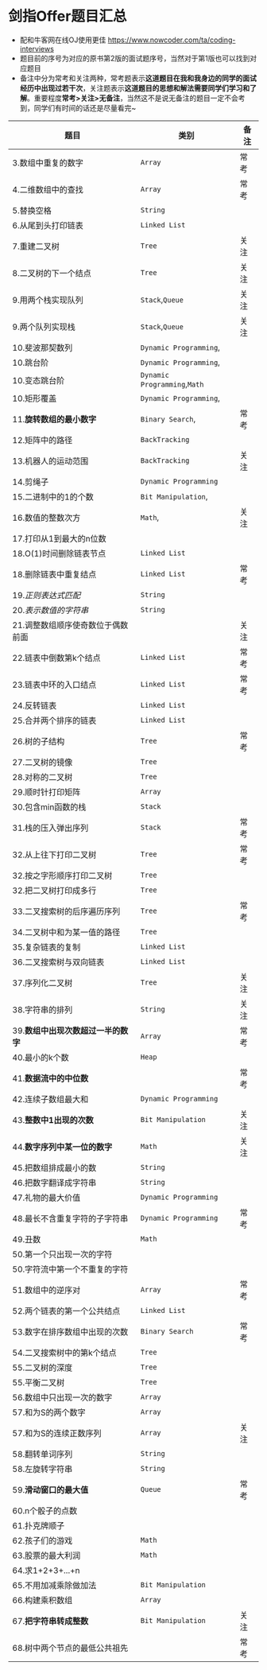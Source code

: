 # 剑指Offer题目汇总
- 配和牛客网在线OJ使用更佳 
https://www.nowcoder.com/ta/coding-interviews
- 题目前的序号为对应的原书第2版的面试题序号，当然对于第1版也可以找到对应题目
- 备注中分为常考和关注两种，常考题表示**这道题目在我和我身边的同学的面试经历中出现过若干次**，关注题表示**这道题目的思想和解法需要同学们学习和了解**。重要程度**常考>关注>无备注**，当然这不是说无备注的题目一定不会考到，同学们有时间的话还是尽量看完~

| 题目                              | 类别                         | 备注 |
| --------------------------------- | ---------------------------- | ---- |
| 3.数组中重复的数字                | `Array`                      | 常考 |
| 4.二维数组中的查找                | `Array`                      | 常考 |
| 5.替换空格                        | `String`                     |      |
| 6.从尾到头打印链表                | `Linked List`                |      |
| 7.重建二叉树                      | `Tree`                       | 关注 |
| 8.二叉树的下一个结点              | `Tree`                       | 关注 |
| 9.用两个栈实现队列                | `Stack`,`Queue`              | 关注 |
| 9.两个队列实现栈                  | `Stack`,`Queue`              | 关注 |
| 10.斐波那契数列                   | `Dynamic Programming`,       |      |
| 10.跳台阶                         | `Dynamic Programming`,       |      |
| 10.变态跳台阶                     | `Dynamic Programming`,`Math` |      |
| 10.矩形覆盖                       | `Dynamic Programming`,       |      |
| 11.**旋转数组的最小数字**             | `Binary Search`,             | 常考 |
| 12.矩阵中的路径                   | `BackTracking`               |      |
| 13.机器人的运动范围               | `BackTracking`               | 关注 |
| 14.剪绳子                         | `Dynamic Programming`        |      |
| 15.二进制中的1的个数              | `Bit Manipulation`,          |      |
| 16.数值的整数次方                 | `Math`,                      | 关注 |
| 17.打印从1到最大的n位数           |                              |      |
| 18.O(1)时间删除链表节点           | `Linked List`                |      |
| 18.删除链表中重复结点             | `Linked List`                | 常考 |
| 19.*正则表达式匹配*                 | `String`                     |      |
| 20.*表示数值的字符串*               | `String`                     |      |
| 21.调整数组顺序使奇数位于偶数前面 |                              | 关注 |
| 22.链表中倒数第k个结点            | `Linked List`                | 常考 |
| 23.链表中环的入口结点             | `Linked List`                | 常考 |
| 24.反转链表                       | `Linked List`                |      |
| 25.合并两个排序的链表             | `Linked List`                |      |
| 26.树的子结构                     | `Tree`                       | 常考 |
| 27.二叉树的镜像                   | `Tree`                       |      |
| 28.对称的二叉树                   | `Tree`                       |      |
| 29.顺时针打印矩阵                 | `Array`                      |      |
| 30.包含min函数的栈                | `Stack`                      |      |
| 31.栈的压入弹出序列               | `Stack`                      | 常考 |
| 32.从上往下打印二叉树             | `Tree`                       | 常考 |
| 32.按之字形顺序打印二叉树         | `Tree`                       |      |
| 32.把二叉树打印成多行             | `Tree`                       |      |
| 33.二叉搜索树的后序遍历序列       | `Tree`                       | 常考 |
| 34.二叉树中和为某一值的路径       | `Tree`                       |      |
| 35.复杂链表的复制                 | `Linked List`                |      |
| 36.二叉搜索树与双向链表           | `Linked List`                |      |
| 37.序列化二叉树                   | `Tree`                       | 关注 |
| 38.字符串的排列                   | `String`                     | 关注 |
| 39.**数组中出现次数超过一半的数字**   | `Array`                      | 常考 |
| 40.最小的k个数                    | `Heap`                       |      |
| 41.**数据流中的中位数**              |                              | 常考 |
| 42.连续子数组最大和               | `Dynamic Programming`        |      |
| 43.**整数中1出现的次数**              | `Bit Manipulation`           | 关注 |
| 44.**数字序列中某一位的数字**         | `Math`                       | 关注 |
| 45.把数组排成最小的数             | `String`                     |      |
| 46.把数字翻译成字符串             | `String`                     |      |
| 47.礼物的最大价值                 | `Dynamic Programming`        |      |
| 48.最长不含重复字符的子字符串     | `Dynamic Programming`        | 常考 |
| 49.丑数                           | `Math`                       |      |
| 50.第一个只出现一次的字符         |                              |      |
| 50.字符流中第一个不重复的字符     |                              |      |
| 51.数组中的逆序对                 | `Array`                      | 常考 |
| 52.两个链表的第一个公共结点       | `Linked List`                |      |
| 53.数字在排序数组中出现的次数     | `Binary Search`              | 常考 |
| 54.二叉搜索树中的第k个结点        | `Tree`                       |      |
| 55.二叉树的深度                   | `Tree`                       |      |
| 55.平衡二叉树                     | `Tree`                       |      |
| 56.数组中只出现一次的数字         | `Array`                      |      |
| 57.和为S的两个数字                | `Array`                      |      |
| 57.和为S的连续正数序列            | `Array`                      | 关注 |
| 58.翻转单词序列                   | `String`                     |      |
| 58.左旋转字符串                   | `String`                     |      |
| 59.**滑动窗口的最大值**              | `Queue`                      | 常考 |
| 60.n个骰子的点数                  |                              |      |
| 61.扑克牌顺子                     |                              |      |
| 62.孩子们的游戏                   | `Math`                       |      |
| 63.股票的最大利润                 | `Math`                       |      |
| 64.求1+2+3+...+n                  |                              |      |
| 65.不用加减乘除做加法             | `Bit Manipulation`           |      |
| 66.构建乘积数组                   | `Array`                      |      |
| 67.**把字符串转成整数**               | `Bit Manipulation`           | 关注 |
| 68.树中两个节点的最低公共祖先     |                              | 常考 |